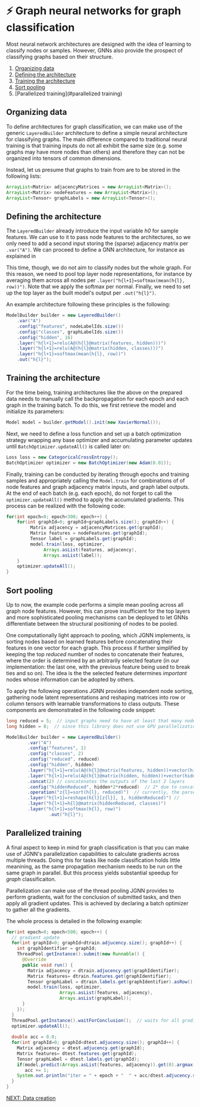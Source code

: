 # :zap: Graph neural networks for graph classification
Most neural network architectures are designed with the idea of learning to classify
nodes or samples. However, GNNs also provide the prospect of classifying graphs
based on their structure.

1. [Organizing data](#organizing-data)
2. [Defining the architecture](#defining-the-architecture)
3. [Training the architecture](#training-the-architecture)
4. [Sort pooling](#sort-pooling)
5. [Parallelized training](#parallelized training)

## Organizing data

To define architectures for graph classification,
we can make use of the generic `LayeredBuilder` architecture to define
a simple neural architecture for classifying graphs. The main difference compared
to traditional neural training is that training inputs do not all exhibit the 
same size (e.g. some graphs may have more nodes than others) and therefore they
can not be organized into tensors of common dimensions.

Instead, let us presume that graphs to train from are to be stored in the following lists:

```java	
ArrayList<Matrix> adjacencyMatrices = new ArrayList<Matrix>();
ArrayList<Matrix> nodeFeatures = new ArrayList<Matrix>();
ArrayList<Tensor> graphLabels = new ArrayList<Tensor>();
```

## Defining the architecture

The `LayeredBuilder` already introduce the input variable *h0* for sample features.
We can use to it to pass node features to the architectures, so we only need to add 
a second input storing the (sparse) adjacency matrix per `.var("A")`. We can proceed
to define a GNN architecture, for instance as explained in 

This time, though, we do not aim to classify nodes but the whole graph. For this reason,
we need to pool top layer node representations, for instance by averaging them
across all nodes per `.layer("h{l+1}=softmax(mean(h{l}, row))")`. Note that we apply
the softmax per normal. Finally, we need to set up the top layer as the built model's
output per `.out("h{l}")`. 

An example architecture following these principles is the following:

```java
ModelBuilder builder = new LayeredBuilder()
	.var("A")  
	.config("features", nodeLabelIds.size())
	.config("classes", graphLabelIds.size())
	.config("hidden", 16)
	.layer("h{l+1}=relu(A@(h{l}@matrix(features, hidden)))") 
	.layer("h{l+1}=relu(A@(h{l}@matrix(hidden, classes)))") 
	.layer("h{l+1}=softmax(mean(h{l}, row))")
	.out("h{l}"); 
```

## Training the architecture

For the time being, training architectures like the above on the prepared data needs to
manually call the backpropagation for each epoch and each graph in the training
batch. To do this, we first retrieve the model and initialize its parameters:

```java
Model model = builder.getModel().init(new XavierNormal());
```

Next, we need to define a loss function and set up a batch optimization
strategy wrapping any base optimizer and accumulating parameter updates until
`BatchOptimizer.updateAll()` is called later on:

```java
Loss loss = new CategoricalCrossEntropy();
BatchOptimizer optimizer = new BatchOptimizer(new Adam(0.01));
```

Finally, training can be conducted by iterating through epochs and training samples
and appropriately calling the `Model.train` for combinations of of node features and graph
adjacency matrix inputs, and graph label outputs.
At the end of each batch (e.g. each epoch), do not forget
to call the `optimizer.updateAll()` method to apply the accumulated gradients. This
process can be realized with the following code:

```java
for(int epoch=0; epoch<300; epoch++) {
    for(int graphId=0; graphId<graphLabels.size(); graphId++) {
         Matrix adjacency = adjacencyMatrices.get(graphId);
         Matrix features = nodeFeatures.get(graphId);
         Tensor label = graphLabels.get(graphId);
         model.train(loss, optimizer, 
              Arrays.asList(features, adjacency), 
              Arrays.asList(label));
    }
    optimizer.updateAll();
}
```

## Sort pooling

Up to now, the example code performs a simple mean pooling across all graph
node features. However, this can prove insufficient for the top layers and
more sophisticated pooling mechanisms can be deployed to let GNNs differentiate
between the structural positioning of nodes to be pooled. 

One computationally light approach to pooling, which JGNN implements, is sorting
nodes based on learned features before concatenating their features in one
vector for each graph. This process if further simplified by keeping the top *reduced*
number of nodes to concatenate their features, where the order is determined by
an arbitrarily selected feature (in our implementation: the last one, with the previous
feature being used to break ties and so on). The idea is the the selected feature
determines *important* nodes whose information can be adopted by others.

To apply the following operations JGNN provides independent node sorting, gathering
node latent representations and reshaping matrices into row or column tensors with
learnable transformations to class outputs. These components are demonstrated in the 
following code snippet:

```java
long reduced = 5;  // input graphs need to have at least that many nodes,  lower values decrease accuracy
long hidden = 8;  // since this library does not use GPU parallelization, many latent dims reduce speed

ModelBuilder builder = new LayeredBuilder()        
        .var("A")  
        .config("features", 1)
        .config("classes", 2)
        .config("reduced", reduced)
        .config("hidden", hidden)
        .layer("h{l+1}=relu(A@(h{l}@matrix(features, hidden))+vector(hidden))")  // don't forget to add bias vectors to dense transformations
        .layer("h{l+1}=relu(A@(h{l}@matrix(hidden, hidden))+vector(hidden))") 
        .concat(2) // concatenates the outputs of the last 2 layers
        .config("hiddenReduced", hidden*2*reduced)  // 2* due to concatenation
        .operation("z{l}=sort(h{l}, reduced)")  // currently, the parser fails to understand full expressions within the next step's gather, so we need to create this intermediate variable
        .layer("h{l+1}=reshape(h{l}[z{l}], 1, hiddenReduced)") //
        .layer("h{l+1}=h{l}@matrix(hiddenReduced, classes)")
        .layer("h{l+1}=softmax(h{l}, row)")
                .out("h{l}");  
```



## Parallelized training

A final aspect to keep in mind for graph classification is that you can make 
use of JGNN's parallelization capabilities to calculate gradients across 
multiple threads. Doing this for tasks like node classification holds little
meanining, as the same propagation mechanism needs to be run on the same 
graph in parallel. But this process yields substantial speedup for *graph*
classificaiton.

Parallelization can make use of the thread pooling JGNN provides to perform
gradients, wait for the conclusion of submitted tasks, and then apply all gradient
updates. This is achieved by declaring a batch optimizer to gather all the gradients.

The whole process is detailed in the following example:

```java
for(int epoch=0; epoch<500; epoch++) {
  // gradient update
  for(int graphId=0; graphId<dtrain.adjucency.size(); graphId++) {
    int graphIdentifier = graphId;
    ThreadPool.getInstance().submit(new Runnable() {
      @Override
      public void run() {
        Matrix adjacency = dtrain.adjucency.get(graphIdentifier);
        Matrix features= dtrain.features.get(graphIdentifier);
        Tensor graphLabel = dtrain.labels.get(graphIdentifier).asRow();  // Don't forget to cast to the same format as predictions.
        model.train(loss, optimizer, 
		            Arrays.asList(features, adjacency), 
		            Arrays.asList(graphLabel));
      }
    });
  }
  ThreadPool.getInstance().waitForConclusion();  // waits for all gradients to finish calculating
  optimizer.updateAll();
  
  double acc = 0.0;
  for(int graphId=0; graphId<dtest.adjucency.size(); graphId++) {
    Matrix adjacency = dtest.adjucency.get(graphId);
    Matrix features= dtest.features.get(graphId);
    Tensor graphLabel = dtest.labels.get(graphId);
    if(model.predict(Arrays.asList(features, adjacency)).get(0).argmax()==graphLabel.argmax())
       acc += 1;
    System.out.println("iter = " + epoch + "  " + acc/dtest.adjucency.size());
  }
}
```



[NEXT: Data creation](Data.md)